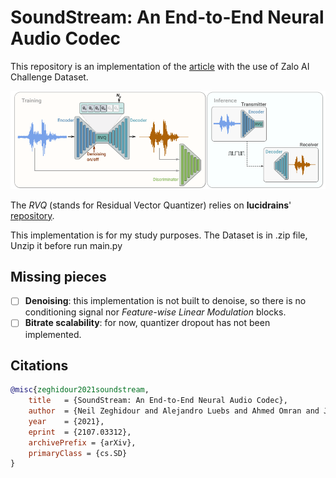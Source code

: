 # SoundStream: An End-to-End Neural Audio Codec

This repository is an implementation of the [article](https://arxiv.org/abs/2107.03312) with the use of Zalo AI Challenge Dataset.

<p align="center">
<img src="./images/soundstream.png" alt="SoundStream's architecture"/>
</p>

The _RVQ_ (stands for Residual Vector Quantizer) relies on __lucidrains__' [repository](https://github.com/lucidrains/vector-quantize-pytorch).

This implementation is for my study purposes.
The Dataset is in .zip file, Unzip it before run main.py

## Missing pieces

- [ ] __Denoising__: this implementation is not built to denoise, so there is no conditioning signal nor _Feature-wise Linear Modulation_ blocks.
- [ ] __Bitrate scalability__: for now, quantizer dropout has not been implemented.

## Citations

```bibtex
@misc{zeghidour2021soundstream,
    title   = {SoundStream: An End-to-End Neural Audio Codec},
    author  = {Neil Zeghidour and Alejandro Luebs and Ahmed Omran and Jan Skoglund and Marco Tagliasacchi},
    year    = {2021},
    eprint  = {2107.03312},
    archivePrefix = {arXiv},
    primaryClass = {cs.SD}
}
```
